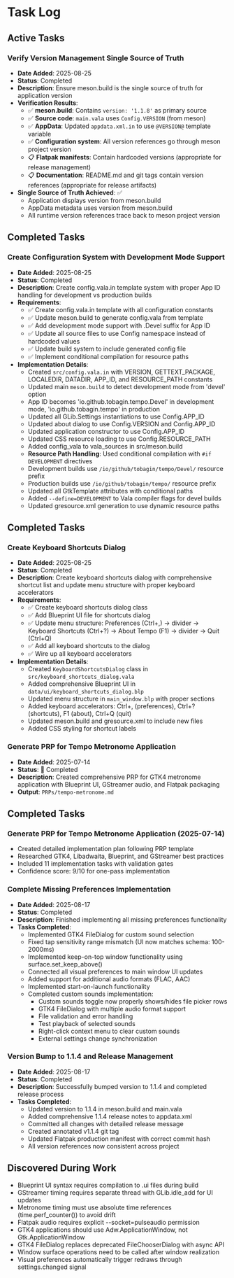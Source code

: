 # Task Log

## Active Tasks

### Verify Version Management Single Source of Truth
- **Date Added**: 2025-08-25
- **Status**: Completed
- **Description**: Ensure meson.build is the single source of truth for application version
- **Verification Results**:
  - ✅ **meson.build**: Contains `version: '1.1.8'` as primary source
  - ✅ **Source code**: `main.vala` uses `Config.VERSION` (from meson)
  - ✅ **AppData**: Updated `appdata.xml.in` to use `@VERSION@` template variable
  - ✅ **Configuration system**: All version references go through meson project version
  - 📋 **Flatpak manifests**: Contain hardcoded versions (appropriate for release management)
  - 📋 **Documentation**: README.md and git tags contain version references (appropriate for release artifacts)
- **Single Source of Truth Achieved**: ✅
  - Application displays version from meson.build
  - AppData metadata uses version from meson.build  
  - All runtime version references trace back to meson project version

## Completed Tasks

### Create Configuration System with Development Mode Support
- **Date Added**: 2025-08-25
- **Status**: Completed
- **Description**: Create config.vala.in template system with proper App ID handling for development vs production builds
- **Requirements**:
  - ✅ Create config.vala.in template with all configuration constants
  - ✅ Update meson.build to generate config.vala from template
  - ✅ Add development mode support with .Devel suffix for App ID
  - ✅ Update all source files to use Config namespace instead of hardcoded values
  - ✅ Update build system to include generated config file
  - ✅ Implement conditional compilation for resource paths
- **Implementation Details**:
  - Created `src/config.vala.in` with VERSION, GETTEXT_PACKAGE, LOCALEDIR, DATADIR, APP_ID, and RESOURCE_PATH constants
  - Updated main `meson.build` to detect development mode from 'devel' option
  - App ID becomes 'io.github.tobagin.tempo.Devel' in development mode, 'io.github.tobagin.tempo' in production
  - Updated all GLib.Settings instantiations to use Config.APP_ID
  - Updated about dialog to use Config.VERSION and Config.APP_ID
  - Updated application constructor to use Config.APP_ID
  - Updated CSS resource loading to use Config.RESOURCE_PATH
  - Added config_vala to vala_sources in src/meson.build
  - **Resource Path Handling**: Used conditional compilation with `#if DEVELOPMENT` directives
  - Development builds use `/io/github/tobagin/tempo/Devel/` resource prefix
  - Production builds use `/io/github/tobagin/tempo/` resource prefix
  - Updated all GtkTemplate attributes with conditional paths
  - Added `--define=DEVELOPMENT` to Vala compiler flags for devel builds
  - Updated gresource.xml generation to use dynamic resource paths

## Completed Tasks

### Create Keyboard Shortcuts Dialog
- **Date Added**: 2025-08-25
- **Status**: Completed
- **Description**: Create keyboard shortcuts dialog with comprehensive shortcut list and update menu structure with proper keyboard accelerators
- **Requirements**:
  - ✅ Create keyboard shortcuts dialog class
  - ✅ Add Blueprint UI file for shortcuts dialog
  - ✅ Update menu structure: Preferences (Ctrl+,) -> divider -> Keyboard Shortcuts (Ctrl+?) -> About Tempo (F1) -> divider -> Quit (Ctrl+Q)
  - ✅ Add all keyboard shortcuts to the dialog
  - ✅ Wire up all keyboard accelerators
- **Implementation Details**:
  - Created `KeyboardShortcutsDialog` class in `src/keyboard_shortcuts_dialog.vala`
  - Added comprehensive Blueprint UI in `data/ui/keyboard_shortcuts_dialog.blp`
  - Updated menu structure in `main_window.blp` with proper sections
  - Added keyboard accelerators: Ctrl+, (preferences), Ctrl+? (shortcuts), F1 (about), Ctrl+Q (quit)
  - Updated meson.build and gresource.xml to include new files
  - Added CSS styling for shortcut labels

### Generate PRP for Tempo Metronome Application
- **Date Added**: 2025-07-14
- **Status**:  Completed
- **Description**: Created comprehensive PRP for GTK4 metronome application with Blueprint UI, GStreamer audio, and Flatpak packaging
- **Output**: `PRPs/tempo-metronome.md`

## Completed Tasks

### Generate PRP for Tempo Metronome Application (2025-07-14)
- Created detailed implementation plan following PRP template
- Researched GTK4, Libadwaita, Blueprint, and GStreamer best practices
- Included 11 implementation tasks with validation gates
- Confidence score: 9/10 for one-pass implementation

### Complete Missing Preferences Implementation
- **Date Added**: 2025-08-17
- **Status**: Completed
- **Description**: Finished implementing all missing preferences functionality
- **Tasks Completed**:
  - Implemented GTK4 FileDialog for custom sound selection
  - Fixed tap sensitivity range mismatch (UI now matches schema: 100-2000ms)
  - Implemented keep-on-top window functionality using surface.set_keep_above()
  - Connected all visual preferences to main window UI updates
  - Added support for additional audio formats (FLAC, AAC)
  - Implemented start-on-launch functionality
  - Completed custom sounds implementation:
    * Custom sounds toggle now properly shows/hides file picker rows
    * GTK4 FileDialog with multiple audio format support
    * File validation and error handling
    * Test playback of selected sounds
    * Right-click context menu to clear custom sounds
    * External settings change synchronization

### Version Bump to 1.1.4 and Release Management
- **Date Added**: 2025-08-17
- **Status**: Completed
- **Description**: Successfully bumped version to 1.1.4 and completed release process
- **Tasks Completed**:
  - Updated version to 1.1.4 in meson.build and main.vala
  - Added comprehensive 1.1.4 release notes to appdata.xml
  - Committed all changes with detailed release message
  - Created annotated v1.1.4 git tag
  - Updated Flatpak production manifest with correct commit hash
  - All version references now consistent across project

## Discovered During Work

- Blueprint UI syntax requires compilation to .ui files during build
- GStreamer timing requires separate thread with GLib.idle_add for UI updates
- Metronome timing must use absolute time references (time.perf_counter()) to avoid drift
- Flatpak audio requires explicit --socket=pulseaudio permission
- GTK4 applications should use Adw.ApplicationWindow, not Gtk.ApplicationWindow
- GTK4 FileDialog replaces deprecated FileChooserDialog with async API
- Window surface operations need to be called after window realization
- Visual preferences automatically trigger redraws through settings.changed signal